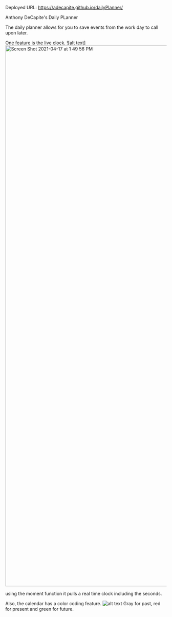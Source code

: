 Deployed URL: https://adecapite.github.io/dailyPlanner/

Anthony DeCapite's Daily PLanner

The daily planner allows for you to save events from the work day to call upon later.

One feature is the live clock.
![alt text] <img width="1683" alt="Screen Shot 2021-04-17 at 1 49 56 PM" src="https://user-images.githubusercontent.com/77472956/118744270-03f94a00-b822-11eb-983d-771eb3663e2f.png">

using the moment function it pulls a real time clock including the seconds.

Also, the calendar has a color coding feature.
![alt text](assests/images/blocks)
Gray for past, red for present and green for future.
